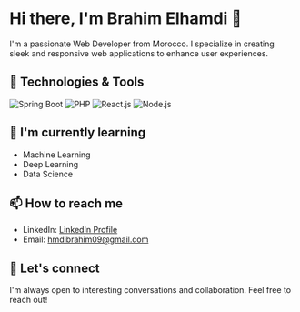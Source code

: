 # Hi there, I'm Brahim Elhamdi 👋

I'm a passionate Web Developer from Morocco. I specialize in creating sleek and responsive web applications to enhance user experiences.

## 🔧 Technologies & Tools

![Spring Boot](https://img.shields.io/badge/-Spring%20Boot-green?style=flat-square&logo=spring)
![PHP](https://img.shields.io/badge/-PHP-blue?style=flat-square&logo=php)
![React.js](https://img.shields.io/badge/-React.js-blue?style=flat-square&logo=react)
![Node.js](https://img.shields.io/badge/-Node.js-green?style=flat-square&logo=node.js)

## 🌱 I'm currently learning

- Machine Learning
- Deep Learning
- Data Science



## 📫 How to reach me

- LinkedIn: [LinkedIn Profile](https://www.linkedin.com/in/brahim-el-hamdi/)
- Email: hmdibrahim09@gmail.com

## 💬 Let's connect

I'm always open to interesting conversations and collaboration. Feel free to reach out!
